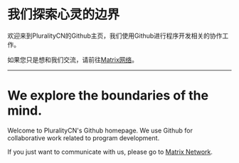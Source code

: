 # 我们探索心灵的边界

欢迎来到PluralityCN的Github主页，我们使用Github进行程序开发相关的协作工作。

如果您只是想和我们交流，请前往[Matrix网络](https://pluralitycn.org/post/matrix-guide/)。

---

# We explore the boundaries of the mind.

Welcome to PluralityCN's Github homepage. We use Github for collaborative work related to program development.

If you just want to communicate with us, please go to [Matrix Network](https://matrix.to/#/#pluralitycn:matrix.im).
